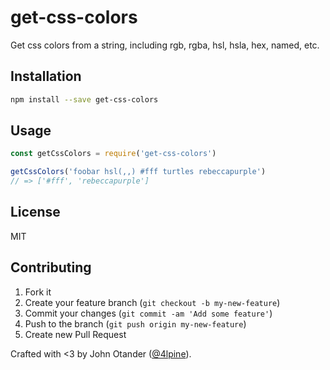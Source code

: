 # get-css-colors

Get css colors from a string, including rgb, rgba, hsl, hsla, hex, named, etc.

## Installation

```bash
npm install --save get-css-colors
```

## Usage

```javascript
const getCssColors = require('get-css-colors')

getCssColors('foobar hsl(,,) #fff turtles rebeccapurple')
// => ['#fff', 'rebeccapurple']
```

## License

MIT

## Contributing

1. Fork it
2. Create your feature branch (`git checkout -b my-new-feature`)
3. Commit your changes (`git commit -am 'Add some feature'`)
4. Push to the branch (`git push origin my-new-feature`)
5. Create new Pull Request

Crafted with <3 by John Otander ([@4lpine](https://twitter.com/4lpine)).
